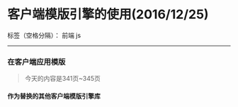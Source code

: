 ﻿# 客户端模版引擎的使用(2016/12/25)

标签（空格分隔）： 前端 js

---

### **在客户端应用模版**
> 今天的内容是341页~345页

#### **作为替换的其他客户端模版引擎库**




